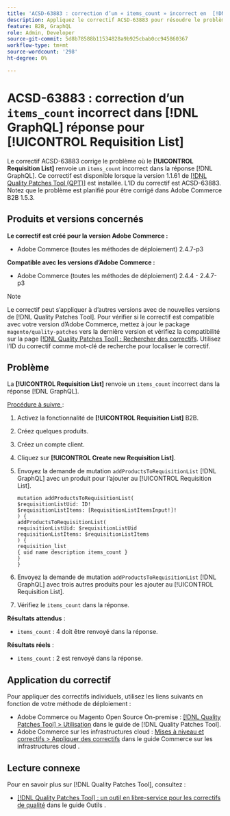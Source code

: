 ```yaml
---
title: 'ACSD-63883 : correction d’un « items_count » incorrect en  [!DNL GraphQL]  de réponse pour [!UICONTROL Requisition List]'
description: Appliquez le correctif ACSD-63883 pour résoudre le problème où l’[!UICONTROL Requisition List] renvoie un « items_count » incorrect dans la réponse  [!DNL GraphQL] .
feature: B2B, GraphQL
role: Admin, Developer
source-git-commit: 5d8b78588b11534828a9b925cbab0cc945860367
workflow-type: tm+mt
source-wordcount: '298'
ht-degree: 0%

---
```


# ACSD-63883 : correction d’un `items_count` incorrect dans [!DNL GraphQL] réponse pour [!UICONTROL Requisition List]

Le correctif ACSD-63883 corrige le problème où le **[!UICONTROL Requisition List]** renvoie un `items_count` incorrect dans la réponse [!DNL GraphQL]. Ce correctif est disponible lorsque la version 1.1.61 de [[!DNL Quality Patches Tool (QPT)]](/help/tools/quality-patches-tool/quality-patches-tool-to-self-serve-quality-patches.md) est installée. L’ID du correctif est ACSD-63883. Notez que le problème est planifié pour être corrigé dans Adobe Commerce B2B 1.5.3.

## Produits et versions concernés

**Le correctif est créé pour la version Adobe Commerce :**

* Adobe Commerce (toutes les méthodes de déploiement) 2.4.7-p3

**Compatible avec les versions d’Adobe Commerce :**

* Adobe Commerce (toutes les méthodes de déploiement) 2.4.4 - 2.4.7-p3

>[!NOTE]
>
>Le correctif peut s’appliquer à d’autres versions avec de nouvelles versions de [!DNL Quality Patches Tool]. Pour vérifier si le correctif est compatible avec votre version d’Adobe Commerce, mettez à jour le package `magento/quality-patches` vers la dernière version et vérifiez la compatibilité sur la page [[!DNL Quality Patches Tool] : Rechercher des correctifs](https://experienceleague.adobe.com/tools/commerce-quality-patches/index.html?lang=fr). Utilisez l’ID du correctif comme mot-clé de recherche pour localiser le correctif.

## Problème

La **[!UICONTROL Requisition List]** renvoie un `items_count` incorrect dans la réponse [!DNL GraphQL].


<u>Procédure à suivre </u> :

1. Activez la fonctionnalité de **[!UICONTROL Requisition List]** B2B.
1. Créez quelques produits.
1. Créez un compte client.
1. Cliquez sur **[!UICONTROL Create new Requisition List]**.
1. Envoyez la demande de mutation `addProductsToRequisitionList` [!DNL GraphQL] avec un produit pour l’ajouter au [!UICONTROL Requisition List].

   ```
   mutation addProductsToRequisitionList(
   $requisitionListUid: ID!
   $requisitionListItems: [RequisitionListItemsInput!]!
   ) {
   addProductsToRequisitionList(
   requisitionListUid: $requisitionListUid
   requisitionListItems: $requisitionListItems
   ) {
   requisition_list
   { uid name description items_count }
   }
   }
   ```

1. Envoyez la demande de mutation `addProductsToRequisitionList` [!DNL GraphQL] avec trois autres produits pour les ajouter au [!UICONTROL Requisition List].
1. Vérifiez le `items_count` dans la réponse.

**Résultats attendus** :

* `items_count` : 4 doit être renvoyé dans la réponse.

**Résultats réels** :

* `items_count` : 2 est renvoyé dans la réponse.

## Application du correctif

Pour appliquer des correctifs individuels, utilisez les liens suivants en fonction de votre méthode de déploiement :

* Adobe Commerce ou Magento Open Source On-premise : [[!DNL Quality Patches Tool] > Utilisation](/help/tools/quality-patches-tool/usage.md) dans le guide de [!DNL Quality Patches Tool].
* Adobe Commerce sur les infrastructures cloud : [Mises à niveau et correctifs > Appliquer des correctifs](https://experienceleague.adobe.com/docs/commerce-cloud-service/user-guide/develop/upgrade/apply-patches.html?lang=fr) dans le guide Commerce sur les infrastructures cloud .


## Lecture connexe

Pour en savoir plus sur [!DNL Quality Patches Tool], consultez :

* [[!DNL Quality Patches Tool] : un outil en libre-service pour les correctifs de qualité](/help/tools/quality-patches-tool/quality-patches-tool-to-self-serve-quality-patches.md) dans le guide Outils .
